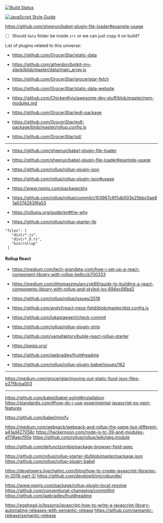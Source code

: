 
[![Build Status](https://travis-ci.org/GroceriStar/sd.svg?branch=master)](https://travis-ci.org/GroceriStar/sd)

[![JavaScript Style Guide](https://img.shields.io/badge/code_style-standard-brightgreen.svg)](https://standardjs.com)

https://github.com/sheerun/babel-plugin-file-loader#example-usage


- [ ] Should `data` folder be inside `src` or we can just copy it on build?

List of plugins related to this universe:
- https://github.com/GroceriStar/static-data

- https://github.com/atherdon/botkit-my-slack/blob/master/data/main_array.js

- https://github.com/GroceriStar/groceristar-fetch

- https://github.com/GroceriStar/static-data-website

- https://github.com/ChickenKyiv/awesome-dev-stuff/blob/master/npm-modules.md

- https://github.com/GroceriStar/es6-package

- https://github.com/GroceriStar/es6-package/blob/master/rollup.config.js
- https://github.com/GroceriStar/sd/

---

- https://github.com/sheerun/babel-plugin-file-loader
- https://github.com/sheerun/babel-plugin-file-loader#example-usage

- https://github.com/rollup/rollup-plugin-json

- https://github.com/rollup/rollup-plugin-json#usage


- https://www.npmjs.com/package/shx

- https://github.com/rollup/rollup/commit/c103967c6f5db503e25bbc0ae81a83742839fa53

- https://rollupjs.org/guide/en#the-why

- https://github.com/rollup/rollup-starter-lib


```
"files": [
   "dist/*.js",
   "dist/*.d.ts",
   "bin/rollup"
 ]
 ```

 #### Rollup React

 - https://medium.com/tech-grandata-com/how-i-set-up-a-react-component-library-with-rollup-be6ccb700333

 - https://medium.com/@tomaszmularczyk89/guide-to-building-a-react-components-library-with-rollup-and-styled-jsx-694ec66bd2

 - https://github.com/rollup/rollup/issues/2518


- https://github.com/andyl/react-input-field/blob/master/dist.config.js
- https://github.com/lukastaegert/check-commit
- https://github.com/rollup/rollup-plugin-strip
- https://github.com/yamafaktory/buble-react-rollup-starter

- https://pegjs.org/
- https://github.com/jaebradley/fruit#readme


- https://github.com/rollup/rollup-plugin-babel/issues/162

---

 https://medium.com/groceristar/moving-out-static-food-json-files-e27f8cba003

 ---
 https://github.com/babel/babel-eslint#installation
  https://standardjs.com/#how-do-i-use-experimental-javascript-es-next-features


  https://github.com/babel/minify

https://medium.com/webpack/webpack-and-rollup-the-same-but-different-a41ad427058c
https://hackernoon.com/node-js-tc-39-and-modules-a1118aecf95e
https://github.com/rollup/rollup/wiki/pkg.module

https://github.com/defunctzombie/package-browser-field-spec

https://github.com/rollup/rollup-starter-lib/blob/master/package.json
https://github.com/rollup/rollup-plugin-babel

https://developers.livechatinc.com/blog/how-to-create-javascript-libraries-in-2018-part-2/
https://github.com/developit/microbundle/


https://www.npmjs.com/package/rollup-plugin-local-resolve
https://github.com/conventional-changelog/commitlint
https://github.com/jaebradley/fruit#readme

https://egghead.io/lessons/javascript-how-to-write-a-javascript-library-automating-releases-with-semantic-release
https://github.com/semantic-release/semantic-release
